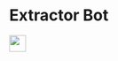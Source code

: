# Extractor Bot

<a href="https://heroku.com/deploy?template=https://github.com/CrazyMindd/ID-Pass-to-Txt-Extractor">
     <img height="30px" src="https://img.shields.io/badge/Deploy%20To%20Heroku-blueviolet?style=for-the-badge&logo=heroku">
  </a>

